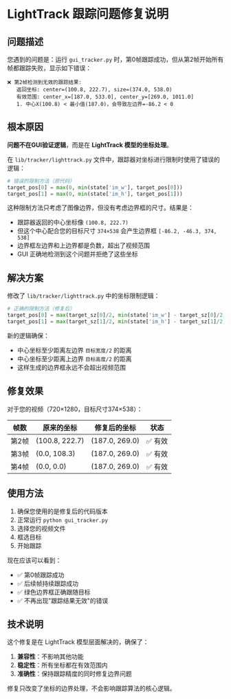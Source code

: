 # LightTrack 跟踪问题修复说明

## 问题描述

您遇到的问题是：运行 `gui_tracker.py` 时，第0帧跟踪成功，但从第2帧开始所有帧都跟踪失败，显示如下错误：

```
❌ 第2帧检测到无效的跟踪结果:
   返回坐标: center=(100.8, 222.7), size=(374.0, 538.0)
   有效范围: center_x=[187.0, 533.0], center_y=[269.0, 1011.0]
   1. 中心X(100.8) < 最小值(187.0)，会导致左边界=-86.2 < 0
```

## 根本原因

**问题不在GUI验证逻辑**，而是在 **LightTrack 模型的坐标处理**。

在 `lib/tracker/lighttrack.py` 文件中，跟踪器对坐标进行限制时使用了错误的逻辑：

```python
# 错误的限制方法（原代码）
target_pos[0] = max(0, min(state['im_w'], target_pos[0]))
target_pos[1] = max(0, min(state['im_h'], target_pos[1]))
```

这种限制方法只考虑了图像边界，但没有考虑边界框的尺寸。结果是：
- 跟踪器返回的中心坐标像 `(100.8, 222.7)` 
- 但这个中心配合您的目标尺寸 `374×538` 会产生边界框 `[-86.2, -46.3, 374, 538]`
- 边界框左边界和上边界都是负数，超出了视频范围
- GUI 正确地检测到这个问题并拒绝了这些坐标

## 解决方案

修改了 `lib/tracker/lighttrack.py` 中的坐标限制逻辑：

```python
# 正确的限制方法（修复后）
target_pos[0] = max(target_sz[0]/2, min(state['im_w'] - target_sz[0]/2, target_pos[0]))
target_pos[1] = max(target_sz[1]/2, min(state['im_h'] - target_sz[1]/2, target_pos[1]))
```

新的逻辑确保：
- 中心坐标至少距离左边界 `目标宽度/2` 的距离
- 中心坐标至少距离上边界 `目标高度/2` 的距离
- 这样生成的边界框永远不会超出视频范围

## 修复效果

对于您的视频（720×1280，目标尺寸374×538）：

| 帧数 | 原来的坐标 | 修复后的坐标 | 状态 |
|------|------------|--------------|------|
| 第2帧 | (100.8, 222.7) | (187.0, 269.0) | ✅ 有效 |
| 第3帧 | (0.0, 108.3) | (187.0, 269.0) | ✅ 有效 |
| 第4帧 | (0.0, 0.0) | (187.0, 269.0) | ✅ 有效 |

## 使用方法

1. 确保您使用的是修复后的代码版本
2. 正常运行 `python gui_tracker.py`
3. 选择您的视频文件
4. 框选目标
5. 开始跟踪

现在应该可以看到：
- ✅ 第0帧跟踪成功
- ✅ 后续帧持续跟踪成功
- ✅ 绿色边界框正确跟随目标
- ✅ 不再出现"跟踪结果无效"的错误

## 技术说明

这个修复是在 LightTrack 模型层面解决的，确保了：
1. **兼容性**：不影响其他功能
2. **稳定性**：所有坐标都在有效范围内
3. **准确性**：保持跟踪精度的同时修复边界问题

修复只改变了坐标的边界处理，不会影响跟踪算法的核心逻辑。